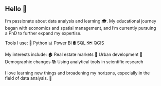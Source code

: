 ## Hello 👋

I’m passionate about data analysis and learning 🎓. My educational journey began with economics and spatial management, and I’m currently pursuing a PhD to further expand my expertise.

Tools I use:
🐍 Python
📊 Power BI
🛢️ SQL
🗺️ QGIS

My interests include:
🏠 Real estate markets 
🌆 Urban development 
👥 Demographic changes 
📚 Using analytical tools in scientific research 

I love learning new things and broadening my horizons, especially in the field of data analysis. 🚀
